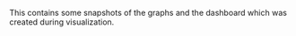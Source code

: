 This contains some snapshots of the graphs and the dashboard which was created during visualization.
